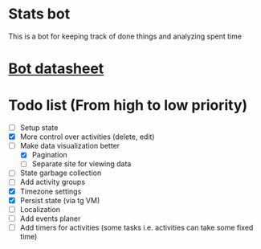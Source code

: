 # Stats bot

This is a bot for keeping track of done things and analyzing spent time
 
# [Bot datasheet](./bot/DATASHEET.md) 


# Todo list (From high to low priority)
 - [ ] Setup state
 - [x] More control over activities (delete, edit)
 - [ ] Make data visualization better 
   - [x] Pagination 
   - [ ] Separate site for viewing data
 - [ ] State garbage collection
 - [ ] Add activity groups
 - [x] Timezone settings
 - [x] Persist state (via tg VM)
 - [ ] Localization 
 - [ ] Add events planer
 - [ ] Add timers for activities (some tasks i.e. activities can take some fixed time) 
